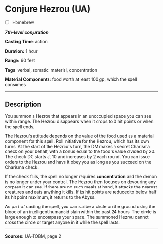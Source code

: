 # Conjure Hezrou (UA)

- [ ] Homebrew

***7th-level conjuration***

**Casting Time:** action

**Duration:** 1 hour

**Range:** 60 feet

**Tags:** verbal, somatic, material, concentration

**Material Components:** food worth at least 100 gp, which the spell consumes

---

## Description
You summon a Hezrou that appears in an unoccupied space you can see within range.
The Hezrou disappears when it drops to 0 hit points or when the spell ends.

The Hezrou's attitude depends on the value of the food used as a material component for this spell.
Roll initiative for the Hezrou, which has its own turns.
At the start of the Hezrou's turn, the DM makes a secret Charisma check on your behalf, with a bonus equal to the food's value divided by 20.
The check DC starts at 10 and increases by 2 each round.
You can issue orders to the Hezrou and have it obey you as long as you succeed on the Charisma check.

If the check fails, the spell no longer requires **concentration** and the demon is no longer under your control.
The Hezrou then focuses on devouring any corpses it can see.
If there are no such meals at hand, it attacks the nearest creatures and eats anything it kills.
If its hit points are reduced to below half its hit point maximum, it returns to the Abyss.

As part of casting the spell, you can scribe a circle on the ground using the blood of an intelligent humanoid slain within the past 24 hours.
The circle is large enough to encompass your space.
The summoned Hezrou cannot cross the circle or target anyone in it while the spell lasts.

---

**Sources:** UA-TOBM, page 2
